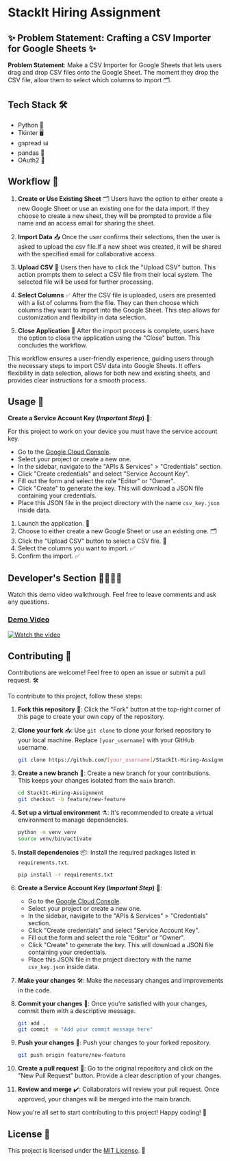 
# StackIt Hiring Assignment

## ✨ **Problem Statement: Crafting a CSV Importer for Google Sheets** ✨


**Problem Statement**:
Make a CSV Importer for Google Sheets that lets users drag and drop CSV files onto the Google Sheet. The moment they drop the CSV file, allow them to select which columns to import 🗂️.

## Tech Stack 🛠️

- Python 🐍
- Tkinter 🖥️
- gspread 📊
- pandas 🐼
- OAuth2 🔐

## Workflow 🔄

1. **Create or Use Existing Sheet** 🗂️
Users have the option to either create a new Google Sheet or use an existing one for the data import. If they choose to create a new sheet, they will be prompted to provide a file name and an access email for sharing the sheet.

2. **Import Data** 📤
Once the user confirms their selections, then the user is asked to upload the csv file.If a new sheet was created, it will be shared with the specified email for collaborative access.

3. **Upload CSV** 📁
Users then have to click the "Upload CSV" button. This action prompts them to select a CSV file from their local system. The selected file will be used for further processing.

4. **Select Columns** ✅
After the CSV file is uploaded, users are presented with a list of columns from the file. They can then choose which columns they want to import into the Google Sheet. This step allows for customization and flexibility in data selection.

5. **Close Application** 🚀
After the import process is complete, users have the option to close the application using the "Close" button. This concludes the workflow.

This workflow ensures a user-friendly experience, guiding users through the necessary steps to import CSV data into Google Sheets. It offers flexibility in data selection, allows for both new and existing sheets, and provides clear instructions for a smooth process.

## Usage 🧾

 **Create a Service Account Key (***Important Step***)** 🔑:

 For this project to work on your device you must have the service account key.
   - Go to the [Google Cloud Console](https://console.cloud.google.com/).
   - Select your project or create a new one.
   - In the sidebar, navigate to the "APIs & Services" > "Credentials" section.
   - Click "Create credentials" and select "Service Account Key".
   - Fill out the form and select the role "Editor" or "Owner".
   - Click "Create" to generate the key. This will download a JSON file containing your credentials.
   - Place this JSON file in the project directory with the name `csv_key.json` inside data.


1. Launch the application. 🚀
2. Choose to either create a new Google Sheet or use an existing one. 🗂️
3. Click the "Upload CSV" button to select a CSV file. 📁
4. Select the columns you want to import. ✅
5. Confirm the import. ✅


## Developer's Section 👨‍💻👩‍💻

Watch this demo video walkthrough. Feel free to leave comments and ask any questions.

### [Demo Video](https://youtu.be/tQpk7mAm6qk)

[![Watch the video](https://storage.googleapis.com/website-production/uploads/2023/04/how-to-build-demo-landing-pages.webp)](https://youtu.be/tQpk7mAm6qk)



## Contributing 🤝

Contributions are welcome! Feel free to open an issue or submit a pull request. 🛠️

To contribute to this project, follow these steps:

1. **Fork this repository** 🍴: Click the "Fork" button at the top-right corner of this page to create your own copy of the repository.

2. **Clone your fork** 📥: Use `git clone` to clone your forked repository to your local machine. Replace `[your_username]` with your GitHub username.

    ```bash
    git clone https://github.com/[your_username]/StackIt-Hiring-Assignment.git
    ```

3. **Create a new branch** 🌿: Create a new branch for your contributions. This keeps your changes isolated from the `main` branch.

    ```bash
    cd StackIt-Hiring-Assignment
    git checkout -b feature/new-feature
    ```

4. **Set up a virtual environment** ⚗️: It's recommended to create a virtual environment to manage dependencies.

    ```bash
    python -m venv venv
    source venv/bin/activate
    ```

5. **Install dependencies** 📦: Install the required packages listed in `requirements.txt`.

    ```bash
    pip install -r requirements.txt
    ```

6. **Create a Service Account Key (***Important Step***)** 🔑:
   - Go to the [Google Cloud Console](https://console.cloud.google.com/).
   - Select your project or create a new one.
   - In the sidebar, navigate to the "APIs & Services" > "Credentials" section.
   - Click "Create credentials" and select "Service Account Key".
   - Fill out the form and select the role "Editor" or "Owner".
   - Click "Create" to generate the key. This will download a JSON file containing your credentials.
   - Place this JSON file in the project directory with the name `csv_key.json` inside data.


7. **Make your changes** 🛠️: Make the necessary changes and improvements in the code.

8. **Commit your changes** 📝: Once you're satisfied with your changes, commit them with a descriptive message.

    ```bash
    git add .
    git commit -m "Add your commit message here"
    ```

9. **Push your changes** 🚀: Push your changes to your forked repository.

    ```bash
    git push origin feature/new-feature
    ```

10. **Create a pull request** 🔄: Go to the original repository and click on the "New Pull Request" button. Provide a clear description of your changes.

11. **Review and merge** ✔️: Collaborators will review your pull request. Once approved, your changes will be merged into the main branch.


Now you're all set to start contributing to this project! Happy coding! 🚀


## License 📝

This project is licensed under the [MIT License](link_to_license). 📜
